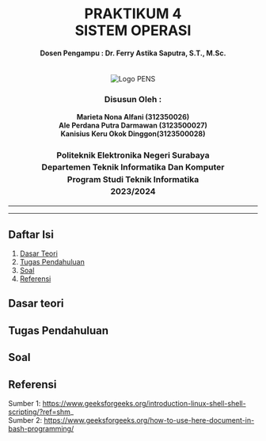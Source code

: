 <div align="center">
  <h1 style="text-align: center;font-weight: bold">PRAKTIKUM 4<br>SISTEM OPERASI</h1>
  <h4 style="text-align: center;">Dosen Pengampu : Dr. Ferry Astika Saputra, S.T., M.Sc.</h4>
</div>
<br />
<div align="center">
  <img src="https://upload.wikimedia.org/wikipedia/id/4/44/Logo_PENS.png" alt="Logo PENS">
  <h3 style="text-align: center;">Disusun Oleh : </h3>
  <p style="text-align: center;">
    <strong>Marieta Nona Alfani (312350026) </strong><br>
    <strong>Ale Perdana Putra Darmawan (3123500027) </strong><br>
    <strong>Kanisius Keru Okok Dinggon(3123500028)</strong>
  </p>
<h3 style="text-align: center;line-height: 1.5">Politeknik Elektronika Negeri Surabaya<br>Departemen Teknik Informatika Dan Komputer<br>Program Studi Teknik Informatika<br>2023/2024</h3>
  <hr><hr>
</div>

## Daftar Isi
1. [Dasar Teori](#Dasar-teori)
2. [Tugas Pendahuluan](#Tugas-Pendahuluan)
3. [Soal](#soal)
4. [Referensi](#Referensi)

## Dasar teori


## Tugas Pendahuluan


## Soal


## Referensi
Sumber 1: https://www.geeksforgeeks.org/introduction-linux-shell-shell-scripting/?ref=shm_ </br>
Sumber 2: https://www.geeksforgeeks.org/how-to-use-here-document-in-bash-programming/
